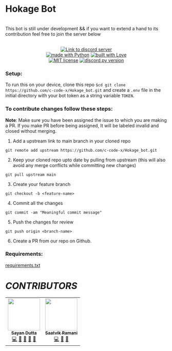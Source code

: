 

# Hokage Bot
<br />
This bot is still under development && if you want to extend a hand to its contribution feel free to join the server below
<br />
<br />
<p align='center'>
<a href="https://discord.io/HokageTesting"><img src="https://discord.com/api/guilds/792240009503440906/widget.png?style=banner2" alt="Link to discord server"><br>
<a href="https://www.python.org/"><img src="http://ForTheBadge.com/images/badges/made-with-python.svg" alt="made with Python"></a>
<a href="https://github.com/sayand0122/"><img src="http://ForTheBadge.com/images/badges/built-with-love.svg" alt="built with Love"></a><br>
<a href="https://raw.githubusercontent.com/c-code-x/Hokage_bot/main/LICENSE"><img src="https://img.shields.io/github/license/Py-Contributors/awesomeScripts?style=for-the-badge" alt="MIT license"></a>
<a href="https://github.com/Rapptz/discord.py/releases/tag/v1.5.0"><img src="https://img.shields.io/badge/discord.py-v1.5.0-7289da.svg?style=flat-square" alt="discord.py version"></a>
</p>
  
### Setup:

To run this on your device, clone this repo `$cd git clone https://github.com/c-code-x/Hokage_bot.git` and create a `.env` file in the initial directory with your bot token as a string variable `TOKEN`.


### To contribute changes follow these steps:

**Note**: Make sure you have been assigned the issue to which you are making a PR. If you make PR before being assigned, It will be labeled invalid and closed without merging.


1. Add a upstream link to main branch in your cloned repo
  ```
  git remote add upstream https://github.com/c-code-x/Hokage_bot.git
  ```
2. Keep your cloned repo upto date by pulling from upstream (this will also avoid any merge conflicts while committing new changes)
  ```
  git pull upstream main
  ```
3. Create your feature branch
  ```
  git checkout -b <feature-name>
  ```
4. Commit all the changes
  ```
  git commit -am "Meaningful commit message"
  ```
5. Push the changes for review
  ```
  git push origin <branch-name>
  ```
6. Create a PR from our repo on Github.

### Requirements:

[requirements.txt](requirements.txt)


# ***CONTRIBUTORS***
<table>
  <tr>
    <td align="center"><a href="https://github.com/sayand0122"><img src="https://avatars1.githubusercontent.com/u/53222600?s=400&u=03d05abfa80e37e6afa2b48be11a09810c4f4994&v=4" width="100px;" alt=""/><br /><sub><b>Sayan Dutta</b></sub></a><br /><a href="https://github.com/c-code-x/Hokage_bot/commits?author=sayand0122" title="Code">💻</a> <a href="#projectManagement-sayand0122" title="Project Management">📆</a> <a href="#design-sayand0122" title="Design">🎨</a> <a href="https://github.com/c-code-x/Hokae_bot/commits?author=sayand0122" title="Documentation">📖</a> <a href="#maintenance-sayand0122" title="Maintenance">🚧</a></td>
    <td align="center"><a href="https://github.com/Saatvik-droid"><img src="https://avatars2.githubusercontent.com/u/55750489?s=400&v=4" width="100px;" alt=""/><br /><sub><b>Saatvik Ramani</b></sub></a><br /><a href="https://github.com/c-code-x/Hokage_bot/commits?author=Saatvik-droid" title="Code">💻</a> <a href="#design-Saatvik-droid" title="Design">🎨</a> <a href="https://github.com/c-code-x/Hokae_bot/commits?author=sayand0122" title="Documentation">📖</a> </td>
  </tr>
</table>
